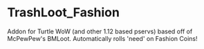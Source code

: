 # TrashLoot_Fashion
Addon for Turtle WoW (and other 1.12 based pservs) based off of McPewPew's BMLoot. Automatically rolls 'need' on Fashion Coins!
